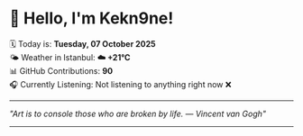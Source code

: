 # 👋 Hello, I'm Kekn9ne!

🗓️ Today is: **Tuesday, 07 October 2025**  
🌤️ Weather in Istanbul: **☁️   +21°C**  
📊 GitHub Contributions: **90**  
🎧 Currently Listening: Not listening to anything right now ❌

---

_"Art is to console those who are broken by life. — *Vincent van Gogh*"_

---
